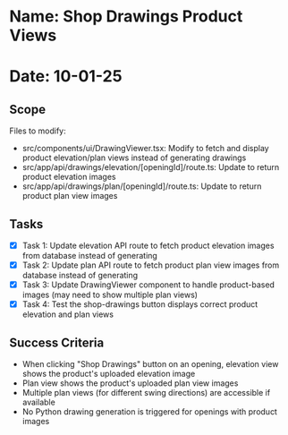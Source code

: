 # Name: Shop Drawings Product Views
# Date: 10-01-25

## Scope
Files to modify:
- src/components/ui/DrawingViewer.tsx: Modify to fetch and display product elevation/plan views instead of generating drawings
- src/app/api/drawings/elevation/[openingId]/route.ts: Update to return product elevation images
- src/app/api/drawings/plan/[openingId]/route.ts: Update to return product plan view images

## Tasks
- [x] Task 1: Update elevation API route to fetch product elevation images from database instead of generating
- [x] Task 2: Update plan API route to fetch product plan view images from database instead of generating
- [x] Task 3: Update DrawingViewer component to handle product-based images (may need to show multiple plan views)
- [x] Task 4: Test the shop-drawings button displays correct product elevation and plan views

## Success Criteria
- When clicking "Shop Drawings" button on an opening, elevation view shows the product's uploaded elevation image
- Plan view shows the product's uploaded plan view images
- Multiple plan views (for different swing directions) are accessible if available
- No Python drawing generation is triggered for openings with product images
